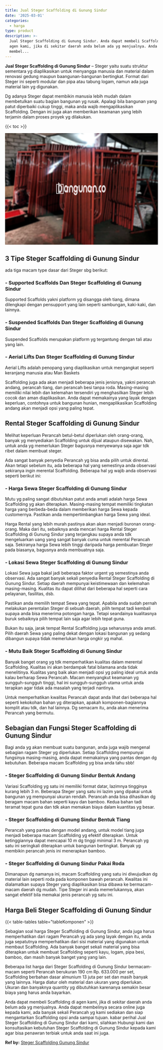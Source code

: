 ```yaml
---
title: Jual Steger Scaffolding di Gunung Sindur
date: '2025-03-01'
categories:
  - harga
type: product
description: >-
  Jual Steger Scaffolding di Gunung Sindur. Anda dapat membeli Scaffolding di
  agen kami, jika di sekitar daerah anda belum ada yg menjualnya. Anda dapat
  membel...
---
```


**Jual Steger Scaffolding di Gunung Sindur** – Steger yaitu suatu struktur sementara yg diaplikasikan untuk menyangga manusia dan material dalam renovasi gedung maupun baangunan-bangunan bertingkat. Format dari Steger ini seperti modular dan pipa atau tabung logam, namun ada juga material lain yg digunakan.

Dg adanya Steger dapat membikin manusia lebih mudah dalam membetulkan suatu bagian bangunan yg rusak. Apalagi bila bangunan yang patut diperbaiki cukup tinggi, maka anda wajib mengaplikasikan Scaffolding. Dengan ini juga akan memberikan keamanan yang lebih terjamin dalam proses proyek yg dilakukan.

{{< toc >}}

![Jual Steger Scaffolding di Gunung Sindur](/images/sewa-scaffolding-steger-05.png)

## 3 Tipe Steger Scaffolding di Gunung Sindur

ada tiga macam type dasar dari Steger sbg berikut:

### \- Supported Scaffolds Dan Steger Scaffolding di Gunung Sindur

Supported Scaffolds yakni platform yg disangga oleh tiang, dimana dilengkapi dengan pensupport yang lain seperti sambungan, kaki-kaki, dan lainnya.

### \- Suspended Scaffolds Dan Steger Scaffolding di Gunung Sindur

Suspended Scaffolds merupakan platform yg tergantung dengan tali atau yang lain.

### \- Aerial Lifts Dan Steger Scaffolding di Gunung Sindur

Aerial Lifts adalah penopang yang diaplikasikan untuk mengangkat seperti keranjang manusia atau Man Baskets

Scaffolding juga ada akan menjadi beberapa jenis jenisnya, yakni perancah andang, perancah tiang, dan perancah besi tanpa roda. Masing-masing memiliki nilai lebih dan kelemahan tersendiri yg menghasilkan Steger lebih cocok dan aman diaplikasikan. Anda dapat memakainya yang layak dengan keperluan, contohnya untuk bangunan hunian, mengaplikasikan Scaffolding andang akan menjadi opsi yang paling tepat.

## Rental Steger Scaffolding di Gunung Sindur

Melihat keperluan Perancah betul-betul diperlukan oleh orang-orang, banyak yg menyediakan Scaffolding untuk dijual ataupun disewakan. Nah, untuk anda yg memerlukan Steger bagusnya menyewanya saja agar tdk ribet dalam membuat steger.

Ada sangat banyak penyedia Perancah yg bisa anda pilih untuk dirental. Akan tetapi sebelum itu, ada beberapa hal yang semestinya anda observasi sekiranya ingin merental Scaffolding. Beberapa hal yg wajib anda observasi seperti berikut ini:

### \- Harga Sewa Steger Scaffolding di Gunung Sindur

Mutu yg paling sangat dibutuhkan patut anda amati adalah harga Sewa Scaffolding yg akan diterapkan. Masing-masing tempat memiliki tingkatan harga yang berbeda-beda dalam memberikan harga Sewa kepada customernya. Pastikan anda mempertimbangkan harga Sewa yang ideal.

Harga Rental yang lebih murah pastinya akan akan menjadi buronan orang-orang. Maka dari itu, sebaiknya anda mencari harga Rental Steger Scaffolding di Gunung Sindur yang terjangkau supaya anda tdk mengeluarkan uang yang sangat banyak cuma untuk merental Perancah saja. Sekiranya harga Sewa lebih tinggi daripada harga pembuatan Steger pada biasanya, bagusnya anda membuatnya saja.

### \- Lokasi Sewa Steger Scaffolding di Gunung Sindur

Lokasi Sewa juga bakal jadi beberapa faktor urgent yg semestinya anda observasi. Ada sangat banyak sekali penyedia Rental Steger Scaffolding di Gunung Sindur. Setiap daerah mempunyai keistimewaan dan kelemahan masing-masing. Kualitas itu dapat dilihat dari beberapa hal seperti cara pelayanan, fasilitas, dsb.

Pastikan anda memilih tempat Sewa yang tepat. Apabila anda sudah pernah melakukan perentalan Steger di sebuah daerah, pilih tempat tadi kembali supaya anda bisa menerima potongan harga. Tetapi seandainya kualitasnya buruk sebaiknya pilih tempat lain saja agar lebih tepat guna.

Bukan itu saja, jarak tempat Rental Scaffolding juga seharusnya anda amati. Pilih daerah Sewa yang paling dekat dengan lokasi bangunan yg sedang dibangun supaya tidak memerlukan harga ongkir yg mahal.

### \- Mutu Baik Steger Scaffolding di Gunung Sindur

Banyak banget orang yg tdk memperhatikan kualitas dalam merental Scaffolding. Kualitas ini akan berdampak fatal bilamana anda tidak menelitinya. Kualitas yang baik akan menjadi opsi yg paling ideal untuk anda kalau berharap Sewa Perancah. Macam menyangkut keamanan yg sungguh-sungguh tinggi, hal ini sungguh-sungguh utama untuk anda terapkan agar tidak ada masalah yang terjadi nantinya.

Untuk memperhatikan kwalitas Perancah dapat anda lihat dari beberapa hal seperti kekokohan bahan yg diterapkan, apakah komponen-bagiannya komplit atau tdk, dan hal lainnya. Dg semacam itu, anda akan menerima Perancah yang bermutu.

## Sebagian dan Fungsi Steger Scaffolding di Gunung Sindur

Bagi anda yg akan membuat suatu bangunan, anda juga wajib mengenal sebagian ragam Steger yg diperlukan. Setiap Scaffolding mempunyai fungsinya masing-masing, anda dapat memakainya yang pantas dengan dg kebutuhan. Beberapa macam Scaffolding yg bisa anda tahu sbb!

### \- Steger Scaffolding di Gunung Sindur Bentuk Andang

Variasi Scaffolding yg satu ini memiliki format datar, lazimnya tingginya kurang lebih 3 m. Beberapa Steger yang satu ini lazim yang dipakai untuk bangunan yg mempunyai ukuran rendah. Perancah anda bisa dihasilkan dg beragam macam bahan seperti kayu dan bamboo. Kedua bahan tadi teramat tepat guna dan tdk akan memakan biaya dalam kuantitas yg besar.

### \- Steger Scaffolding di Gunung Sindur Bentuk Tiang

Perancah yang pantas dengan model andang, untuk model tiang juga menjadi beberapa macam Scaffolding yg efektif diterapkan. Untuk ketinggiannya dapat mencapai 10 m dg tinggi minimal 3 m. Perancah yg satu ini seringkali diterapkan untuk bangunan bertingkat. Banyak yg membikin perancah jenis ini menerapkan bamboo.

### \- Steger Scaffolding di Gunung Sindur Pakai Roda

Dimanapun dg namanya ini, macam Scaffolding yang satu ini diwujudkan dg material lain seperti roda pada komponen bawah perancah. Kwalitas ini dialamatkan supaya Steger yang diaplikasikan bisa dibawa ke bermacam-macam daerah dg mudah. Tipe Steger ini anda memerlukannya, akan sangat efektif bila memakai jenis perancah yg satu ini.

## Harga Beli Steger Scaffolding di Gunung Sindur

{{< table-tables table="tableKomponen" >}}

Sebagian soal harga Steger Scaffolding di Gunung Sindur, anda juga harus memperhatikan dari ragam Perancah yg ada yang layak dengan itu, anda juga sepatutnya memperhatikan dari sisi material yang digunakan untuk membaut Scaffolding. Ada banyak banget sekali material yang bisa diterapkan untuk membuat Scaffolding seperti kayu, logam, pipa besi, bamboo, dan masih banyak banget yang yang lain.

Beberapa list harga dari Steger Scaffolding di Gunung Sindur bermacam-macam seperti Perancah berukuran 190 cm Rp. 633.000 per set, Scaffolding berbahan dasar almunium 13 juta per set dan masih banyak yang lainnya. Harga diatur oleh material dan ukuran yang diperlukan. Ukuran dan banyaknya quantity yg dibutuhkan karenanya semakin besar biaya yang harus anda bayarkan.

Anda dapat membeli Scaffolding di agen kami, jika di sekitar daerah anda belum ada yg menjualnya. Anda dapat membelinya secara online juga kepada kami, ada banyak sekali Perancah yg kami sediakan dan siap mengantarkan Scaffolding opsi anda sampai tujuan. kabar perihal Jual Steger Scaffolding di Gunung Sindur dari kami, silahkan Hubungi kami dan konsultasikan kebutuhan Steger Scaffolding di Gunung Sindur kepada kami agar bisa penawran terbiak untuk anda saat ini juga.

**Ref by:** [Steger Scaffolding Gunung Sindur](https://id.wikipedia.org/wiki/Steger)
